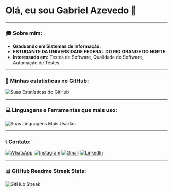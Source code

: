 # Olá, eu sou Gabriel Azevedo 👋

---

### 🎓 Sobre mim:

- **Graduando em Sistemas de Informação.**
- **ESTUDANTE DA UNIVERSIDADE FEDERAL DO RIO GRANDE DO NORTE.**
- **Interessado em:** Testes de Software, Qualidade de Software, Automação de Testes.

---

### 🚀 Minhas estatísticas no GitHub:

![Suas Estatísticas do GitHub](https://github-readme-stats.vercel.app/api?username=SEU_USERNAME&show_icons=true&theme=dark)

---

### 💻 Linguagens e Ferramentas que mais uso:

![Suas Linguagens Mais Usadas](https://github-readme-stats.vercel.app/api/top-langs/?username=SEU_USERNAME&layout=compact&theme=dark)

---

### 📞 Contato:

[![WhatsApp](https://img.shields.io/badge/WhatsApp-25D366?style=for-the-badge&logo=whatsapp&logoColor=white)](https://wa.me/84986265429)
[![Instagram](https://img.shields.io/badge/Instagram-E4405F?style=for-the-badge&logo=instagram&logoColor=white)](https://www.instagram.com/SEU_USUARIO_INSTAGRAM)
[![Gmail](https://img.shields.io/badge/Gmail-D14836?style=for-the-badge&logo=gmail&logoColor=white)](mailto:gabriel.araujo2706@gmail.com)
[![LinkedIn](https://img.shields.io/badge/LinkedIn-0077B5?style=for-the-badge&logo=linkedin&logoColor=white)](https://www.linkedin.com/in/gabriel-araujo-993397274/)

---

### 📊 GitHub Readme Streak Stats:

![GitHub Streak](https://github-readme-streak-stats.herokuapp.com/?user=SEU_USERNAME&theme=dark)

